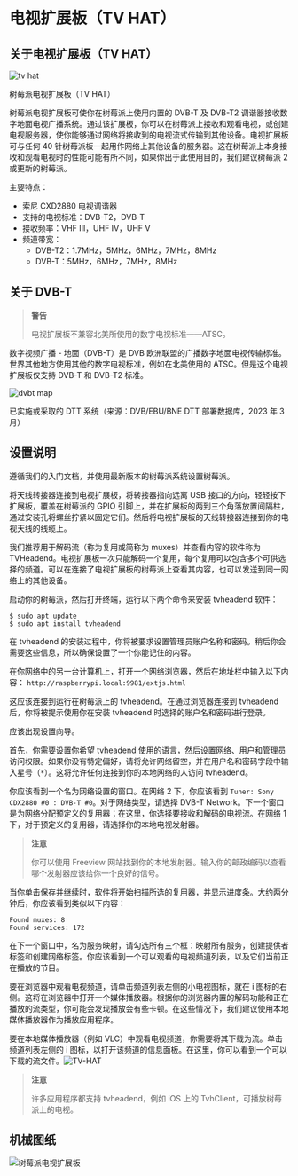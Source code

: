 # 电视扩展板（TV HAT）


## 关于电视扩展板（TV HAT）

![tv hat](https://www.raspberrypi.com/documentation/accessories/images/tv-hat.jpg)

树莓派电视扩展板（TV HAT）

树莓派电视扩展板可使你在树莓派上使用内置的 DVB-T 及 DVB-T2 调谐器接收数字地面电视广播系统。通过该扩展板，你可以在树莓派上接收和观看电视，或创建电视服务器，使你能够通过网络将接收到的电视流式传输到其他设备。电视扩展板可与任何 40 针树莓派板一起用作网络上其他设备的服务器。这在树莓派上本身接收和观看电视时的性能可能有所不同，如果你出于此使用目的，我们建议树莓派 2 或更新的树莓派。

 主要特点：

* 索尼 CXD2880 电视调谐器
* 支持的电视标准：DVB-T2，DVB-T
* 接收频率：VHF III，UHF IV，UHF V
* 频道带宽：
  * DVB-T2：1.7MHz，5MHz，6MHz，7MHz，8MHz
  * DVB-T：5MHz，6MHz，7MHz，8MHz

## 关于 DVB-T

>**警告**
>
> 电视扩展板不兼容北美所使用的数字电视标准——ATSC。


数字视频广播 - 地面（DVB-T）是 DVB 欧洲联盟的广播数字地面电视传输标准。世界其他地方使用其他的数字电视标准，例如在北美使用的 ATSC。但是这个电视扩展板仅支持 DVB-T 和 DVB-T2 标准。

![dvbt map](https://www.raspberrypi.com/documentation/accessories/images/dvbt-map.png)

已实施或采取的 DTT 系统（来源：DVB/EBU/BNE DTT 部署数据库，2023 年 3 月）

## 设置说明

遵循我们的入门文档，并使用最新版本的树莓派系统设置树莓派。

将天线转接器连接到电视扩展板，将转接器指向远离 USB 接口的方向，轻轻按下扩展板，覆盖在树莓派的 GPIO 引脚上，并在扩展板的两到三个角落放置间隔柱，通过安装孔将螺丝拧紧以固定它们。然后将电视扩展板的天线转接器连接到你的电视天线的线缆上。

我们推荐用于解码流（称为复用或简称为 muxes）并查看内容的软件称为 TVHeadend。电视扩展板一次只能解码一个复用，每个复用可以包含多个可供选择的频道。可以在连接了电视扩展板的树莓派上查看其内容，也可以发送到同一网络上的其他设备。

启动你的树莓派，然后打开终端，运行以下两个命令来安装 tvheadend 软件：

```
$ sudo apt update
$ sudo apt install tvheadend
```

在 tvheadend 的安装过程中，你将被要求设置管理员账户名称和密码。稍后你会需要这些信息，所以确保设置了一个你能记住的内容。

在你网络中的另一台计算机上，打开一个网络浏览器，然后在地址栏中输入以下内容： `http://raspberrypi.local:9981/extjs.html`

这应该连接到运行在树莓派上的 tvheadend。在通过浏览器连接到 tvheadend 后，你将被提示使用你在安装 tvheadend 时选择的账户名和密码进行登录。

应该出现设置向导。

首先，你需要设置你希望 tvheadend 使用的语言，然后设置网络、用户和管理员访问权限。如果你没有特定偏好，请将允许网络留空，并在用户名和密码字段中输入星号（`*`）。这将允许任何连接到你的本地网络的人访问 tvheadend。

你应该看到一个名为网络设置的窗口。在网络 2 下，你应该看到 `Tuner: Sony CDX2880 #0 : DVB-T #0`。对于网络类型，请选择 DVB-T Network。下一个窗口是为网络分配预定义的复用器；在这里，你选择要接收和解码的电视流。在网络 1 下，对于预定义的复用器，请选择你的本地电视发射器。

>**注意**
>
> 你可以使用 Freeview 网站找到你的本地发射器。输入你的邮政编码以查看哪个发射器应该给你一个良好的信号。

当你单击保存并继续时，软件将开始扫描所选的复用器，并显示进度条。大约两分钟后，你应该看到类似以下内容：

```
Found muxes: 8
Found services: 172
```

在下一个窗口中，名为服务映射，请勾选所有三个框：映射所有服务，创建提供者标签和创建网络标签。你应该看到一个可以观看的电视频道列表，以及它们当前正在播放的节目。

要在浏览器中观看电视频道，请单击频道列表左侧的小电视图标，就在 i 图标的右侧。这将在浏览器中打开一个媒体播放器。根据你的浏览器内置的解码功能和正在播放的流类型，你可能会发现播放会有些卡顿。在这些情况下，我们建议使用本地媒体播放器作为播放应用程序。

要在本地媒体播放器（例如 VLC）中观看电视频道，你需要将其下载为流。单击频道列表左侧的 i 图标，以打开该频道的信息面板。在这里，你可以看到一个可以下载的流文件。![TV-HAT](https://github.com/user-attachments/assets/a16d008d-e703-42de-88c3-5007f7ea583d)


>**注意**
>
> 许多应用程序都支持 tvheadend，例如 iOS 上的 TvhClient，可播放树莓派上的电视。

## 机械图纸

![树莓派电视扩展板](https://www.raspberrypi.com/documentation/accessories/images/mechanical.png)
